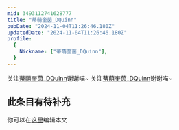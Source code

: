 ```yaml
---
mid: 3493112741628777
title: "蒂萌奎茵_DQuinn"
pubDate: "2024-11-04T11:26:46.180Z"
updatedDate: "2024-11-04T11:26:46.180Z"
profile:
  {
    Nickname: ["蒂萌奎茵_DQuinn"],
  }
---
```


关注[蒂萌奎茵_DQuinn](https://space.bilibili.com/3493112741628777)谢谢喵~ 关注[蒂萌奎茵_DQuinn](https://space.bilibili.com/3493112741628777)谢谢喵~

## 此条目有待补充
你可以在[这里](https://github.com/Yuhanawa/VTuber.ICU/edit/master/src/content/v/蒂萌奎茵_DQuinn/index.md)编辑本文
